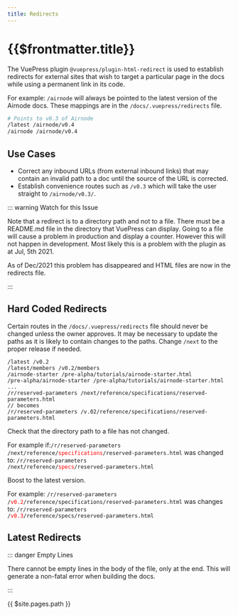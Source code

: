 ```yaml
---
title: Redirects
---
```


# {{$frontmatter.title}}

<TocHeader />
<TOC class="table-of-contents" :include-level="[2,3]" />

The VuePress plugin `@vuepress/plugin-html-redirect` is used to establish
redirects for external sites that wish to target a particular page in the docs
while using a permanent link in its code.

For example: `/airnode` will always be pointed to the latest version of the
Airnode docs. These mappings are in the `/docs/.vuepress/redirects` file.

```bash
# Points to v0.3 of Airnode
/latest /airnode/v0.4
/airnode /airnode/v0.4
```

## Use Cases

- Correct any inbound URLs (from external inbound links) that may contain an
  invalid path to a doc until the source of the URL is corrected.
- Establish convenience routes such as `/v0.3` which will take the user straight
  to `/airnode/v0.3/`.

::: warning Watch for this Issue

Note that a redirect is to a directory path and not to a file. There must be a
README.md file in the directory that VuePress can display. Going to a file will
cause a problem in production and display a counter. However this will not
happen in development. Most likely this is a problem with the plugin as at Jul,
5th 2021.

As of Dec/2021 this problem has disappeared and HTML files are now in the
redirects file.

:::

## Hard Coded Redirects

Certain routes in the `/docs/.vuepress/redirects` file should never be changed
unless the owner approves. It may be necessary to update the paths as it is
likely to contain changes to the paths. Change `/next` to the proper release if
needed.

```{6-8}
/latest /v0.2
/latest/members /v0.2/members
/airnode-starter /pre-alpha/tutorials/airnode-starter.html
/pre-alpha/airnode-starter /pre-alpha/tutorials/airnode-starter.html
...
/r/reserved-parameters /next/reference/specifications/reserved-parameters.html
// becomes
/r/reserved-parameters /v.02/reference/specifications/reserved-parameters.html
```

Check that the directory path to a file has not changed.

For example if:<code>/r/reserved-parameters
/next/reference/<span style="color:red;">specifications</span>/reserved-parameters.html</code>
was changed to: <code>/r/reserved-parameters
/next/reference/<span style="color:red;">specs</span>/reserved-parameters.html</code>

Boost to the latest version.

For example: <code>/r/reserved-parameters
/<span style="color:red;">v0.2</span>/reference/specifications/reserved-parameters.html</code>
was changes to: <code>/r/reserved-parameters
/<span style="color:red;">v0.3</span>/reference/specs/reserved-parameters.html</code>

## Latest Redirects

::: danger Empty Lines

There cannot be empty lines in the body of the file, only at the end. This will
generate a non-fatal error when building the docs.

:::

<LatestRedirects/>
{{ $site.pages.path }}
